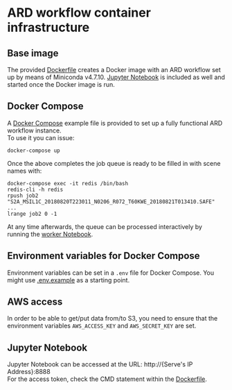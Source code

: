 # ARD workflow container infrastructure

## Base image
The provided [Dockerfile](Dockerfile) creates a Docker image with an ARD workflow set up by means of Miniconda v4.7.10.
[Jupyter Notebook](https://jupyter.org/) is included as well and started once the Docker image is run.

## Docker Compose
A [Docker Compose](docker-compose.yml) example file is provided to set up a fully functional ARD workflow instance.\
To use it you can issue:

```docker-compose up```

Once the above completes the job queue is ready to be filled in with scene names with:

```
docker-compose exec -it redis /bin/bash
redis-cli -h redis
rpush job2 "S2A_MSIL1C_20180820T223011_N0206_R072_T60KWE_20180821T013410.SAFE"
...
lrange job2 0 -1
```

At any time afterwards, the queue can be processed interactively by running the [worker Notebook](worker.ipynb).

## Environment variables for Docker Compose
Environment variables can be set in a `.env` file for Docker Compose. You might use [.env.example](./.env.example) as a starting point.

## AWS access
In order to be able to get/put data from/to S3, you need to ensure that the environment variables `AWS_ACCESS_KEY` and `AWS_SECRET_KEY` are set.

## Jupyter Notebook
Jupyter Notebook can be accessed at the URL: http://{Serve's IP Address}:8888\
For the access token, check the CMD statement within the [Dockerfile](Dockerfile).
